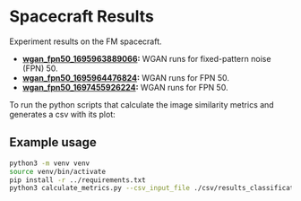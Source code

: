 # Spacecraft Results

Experiment results on the FM spacecraft.

- **[wgan_fpn50_1695963889066](./wgan_fpn50_1695963889066):** WGAN runs for fixed-pattern noise (FPN) 50.
- **[wgan_fpn50_1695964476824](./wgan_fpn50_1695964476824):** WGAN runs for FPN 50.
- **[wgan_fpn50_1697455926224](./wgan_fpn50_1697455926224):** WGAN runs for FPN 50.

To run the python scripts that calculate the image similarity metrics and generates a csv with its plot:

## Example usage

```bash
python3 -m venv venv
source venv/bin/activate
pip install -r ../requirements.txt
python3 calculate_metrics.py --csv_input_file ./csv/results_classification-WGAN-FPN-50-short.csv --csv_output_file ./csv/results_classification-WGAN-FPN-50-metrics.csv --original_folder ./images/WGAN/FPN-50/ --denoised_folder ./images/WGAN/FPN-50/
```
